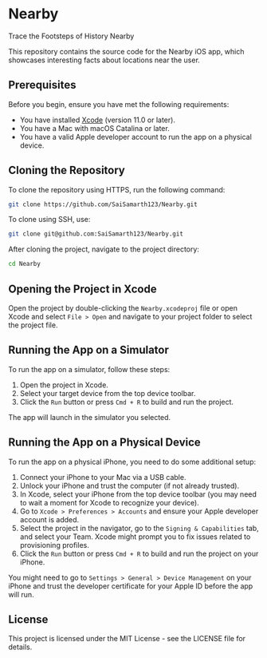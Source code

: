 # Nearby
Trace the Footsteps of History Nearby

This repository contains the source code for the Nearby iOS app, which showcases interesting facts about locations near the user.

## Prerequisites

Before you begin, ensure you have met the following requirements:
- You have installed [Xcode](https://developer.apple.com/xcode/) (version 11.0 or later).
- You have a Mac with macOS Catalina or later.
- You have a valid Apple developer account to run the app on a physical device.

## Cloning the Repository

To clone the repository using HTTPS, run the following command:

```bash
git clone https://github.com/SaiSamarth123/Nearby.git
```

To clone using SSH, use:

```bash
git clone git@github.com:SaiSamarth123/Nearby.git
```

After cloning the project, navigate to the project directory:

```bash
cd Nearby
```

## Opening the Project in Xcode

Open the project by double-clicking the `Nearby.xcodeproj` file or open Xcode and select `File > Open` and navigate to your project folder to select the project file.

## Running the App on a Simulator

To run the app on a simulator, follow these steps:
1. Open the project in Xcode.
2. Select your target device from the top device toolbar.
3. Click the `Run` button or press `Cmd + R` to build and run the project.

The app will launch in the simulator you selected.

## Running the App on a Physical Device

To run the app on a physical iPhone, you need to do some additional setup:
1. Connect your iPhone to your Mac via a USB cable.
2. Unlock your iPhone and trust the computer (if not already trusted).
3. In Xcode, select your iPhone from the top device toolbar (you may need to wait a moment for Xcode to recognize your device).
4. Go to `Xcode > Preferences > Accounts` and ensure your Apple developer account is added.
5. Select the project in the navigator, go to the `Signing & Capabilities` tab, and select your Team. Xcode might prompt you to fix issues related to provisioning profiles.
6. Click the `Run` button or press `Cmd + R` to build and run the project on your iPhone.

You might need to go to `Settings > General > Device Management` on your iPhone and trust the developer certificate for your Apple ID before the app will run.

## License

This project is licensed under the MIT License - see the LICENSE file for details.
